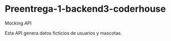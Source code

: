 # Preentrega-1-backend3-coderhouse
 Mocking API

Esta API genera datos ficticios de usuarios y mascotas.
